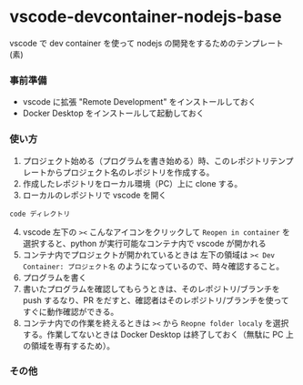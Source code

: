 # vscode-devcontainer-nodejs-base

vscode で dev container を使って nodejs の開発をするためのテンプレート(素)

### 事前準備

- vscode に拡張 "Remote Development" をインストールしておく
- Docker Desktop をインストールして起動しておく

### 使い方

1. プロジェクト始める（プログラムを書き始める）時、このレポジトリテンプレートからプロジェクト名のレポジトリを作成する。
1. 作成したレポジトリをローカル環境（PC）上に clone する。
1. ローカルのレポジトリで vscode を開く

```
code ディレクトリ
```

4. vscode 左下の `><` こんなアイコンをクリックして `Reopen in container` を選択すると、python が実行可能なコンテナ内で vscode が開かれる
5. コンテナ内でプロジェクトが開かれているときは 左下の領域は `>< Dev Container: プロジェクト名` のようになっているので、時々確認すること。
6. プログラムを書く
7. 書いたプログラムを確認してもらうときは、そのレポジトリ/ブランチを push するなり、PR をだすと、確認者はそのレポジトリ/ブランチを使ってすぐに動作確認ができる。
8. コンテナ内での作業を終えるときは `><` から `Reopne folder localy` を選択する。作業してないときは Docker Desktop は終了しておく（無駄に PC 上の領域を専有するため）。

### その他
